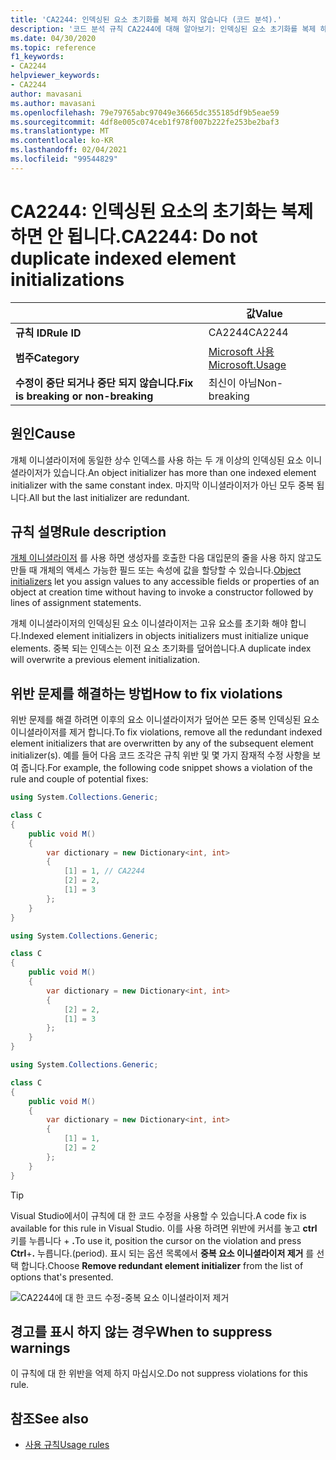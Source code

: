 ```yaml
---
title: 'CA2244: 인덱싱된 요소 초기화를 복제 하지 않습니다 (코드 분석).'
description: '코드 분석 규칙 CA2244에 대해 알아보기: 인덱싱된 요소 초기화를 복제 하지 않습니다.'
ms.date: 04/30/2020
ms.topic: reference
f1_keywords:
- CA2244
helpviewer_keywords:
- CA2244
author: mavasani
ms.author: mavasani
ms.openlocfilehash: 79e79765abc97049e36665dc355185df9b5eae59
ms.sourcegitcommit: 4df8e005c074ceb1f978f007b222fe253be2baf3
ms.translationtype: MT
ms.contentlocale: ko-KR
ms.lasthandoff: 02/04/2021
ms.locfileid: "99544829"
---
```

# <a name="ca2244-do-not-duplicate-indexed-element-initializations"></a><span data-ttu-id="8c2ad-103">CA2244: 인덱싱된 요소의 초기화는 복제하면 안 됩니다.</span><span class="sxs-lookup"><span data-stu-id="8c2ad-103">CA2244: Do not duplicate indexed element initializations</span></span>

| | <span data-ttu-id="8c2ad-104">값</span><span class="sxs-lookup"><span data-stu-id="8c2ad-104">Value</span></span> |
|-|-|
| <span data-ttu-id="8c2ad-105">**규칙 ID**</span><span class="sxs-lookup"><span data-stu-id="8c2ad-105">**Rule ID**</span></span> |<span data-ttu-id="8c2ad-106">CA2244</span><span class="sxs-lookup"><span data-stu-id="8c2ad-106">CA2244</span></span>|
| <span data-ttu-id="8c2ad-107">**범주**</span><span class="sxs-lookup"><span data-stu-id="8c2ad-107">**Category**</span></span> |[<span data-ttu-id="8c2ad-108">Microsoft 사용</span><span class="sxs-lookup"><span data-stu-id="8c2ad-108">Microsoft.Usage</span></span>](usage-warnings.md)|
| <span data-ttu-id="8c2ad-109">**수정이 중단 되거나 중단 되지 않습니다.**</span><span class="sxs-lookup"><span data-stu-id="8c2ad-109">**Fix is breaking or non-breaking**</span></span> |<span data-ttu-id="8c2ad-110">최신이 아님</span><span class="sxs-lookup"><span data-stu-id="8c2ad-110">Non-breaking</span></span>|

## <a name="cause"></a><span data-ttu-id="8c2ad-111">원인</span><span class="sxs-lookup"><span data-stu-id="8c2ad-111">Cause</span></span>

<span data-ttu-id="8c2ad-112">개체 이니셜라이저에 동일한 상수 인덱스를 사용 하는 두 개 이상의 인덱싱된 요소 이니셜라이저가 있습니다.</span><span class="sxs-lookup"><span data-stu-id="8c2ad-112">An object initializer has more than one indexed element initializer with the same constant index.</span></span> <span data-ttu-id="8c2ad-113">마지막 이니셜라이저가 아닌 모두 중복 됩니다.</span><span class="sxs-lookup"><span data-stu-id="8c2ad-113">All but the last initializer are redundant.</span></span>

## <a name="rule-description"></a><span data-ttu-id="8c2ad-114">규칙 설명</span><span class="sxs-lookup"><span data-stu-id="8c2ad-114">Rule description</span></span>

<span data-ttu-id="8c2ad-115">[개체 이니셜라이저](../../../csharp/programming-guide/classes-and-structs/object-and-collection-initializers.md#object-initializers) 를 사용 하면 생성자를 호출한 다음 대입문의 줄을 사용 하지 않고도 만들 때 개체의 액세스 가능한 필드 또는 속성에 값을 할당할 수 있습니다.</span><span class="sxs-lookup"><span data-stu-id="8c2ad-115">[Object initializers](../../../csharp/programming-guide/classes-and-structs/object-and-collection-initializers.md#object-initializers) let you assign values to any accessible fields or properties of an object at creation time without having to invoke a constructor followed by lines of assignment statements.</span></span>

<span data-ttu-id="8c2ad-116">개체 이니셜라이저의 인덱싱된 요소 이니셜라이저는 고유 요소를 초기화 해야 합니다.</span><span class="sxs-lookup"><span data-stu-id="8c2ad-116">Indexed element initializers in objects initializers must initialize unique elements.</span></span> <span data-ttu-id="8c2ad-117">중복 되는 인덱스는 이전 요소 초기화를 덮어씁니다.</span><span class="sxs-lookup"><span data-stu-id="8c2ad-117">A duplicate index will overwrite a previous element initialization.</span></span>

## <a name="how-to-fix-violations"></a><span data-ttu-id="8c2ad-118">위반 문제를 해결하는 방법</span><span class="sxs-lookup"><span data-stu-id="8c2ad-118">How to fix violations</span></span>

<span data-ttu-id="8c2ad-119">위반 문제를 해결 하려면 이후의 요소 이니셜라이저가 덮어쓴 모든 중복 인덱싱된 요소 이니셜라이저를 제거 합니다.</span><span class="sxs-lookup"><span data-stu-id="8c2ad-119">To fix violations, remove all the redundant indexed element initializers that are overwritten by any of the subsequent element initializer(s).</span></span> <span data-ttu-id="8c2ad-120">예를 들어 다음 코드 조각은 규칙 위반 및 몇 가지 잠재적 수정 사항을 보여 줍니다.</span><span class="sxs-lookup"><span data-stu-id="8c2ad-120">For example, the following code snippet shows a violation of the rule and couple of potential fixes:</span></span>

```csharp
using System.Collections.Generic;

class C
{
    public void M()
    {
        var dictionary = new Dictionary<int, int>
        {
            [1] = 1, // CA2244
            [2] = 2,
            [1] = 3
        };
    }
}
```

```csharp
using System.Collections.Generic;

class C
{
    public void M()
    {
        var dictionary = new Dictionary<int, int>
        {
            [2] = 2,
            [1] = 3
        };
    }
}
```

```csharp
using System.Collections.Generic;

class C
{
    public void M()
    {
        var dictionary = new Dictionary<int, int>
        {
            [1] = 1,
            [2] = 2
        };
    }
}
```

> [!TIP]
> <span data-ttu-id="8c2ad-121">Visual Studio에서이 규칙에 대 한 코드 수정을 사용할 수 있습니다.</span><span class="sxs-lookup"><span data-stu-id="8c2ad-121">A code fix is available for this rule in Visual Studio.</span></span> <span data-ttu-id="8c2ad-122">이를 사용 하려면 위반에 커서를 놓고 **ctrl** 키를 누릅니다 + **.**</span><span class="sxs-lookup"><span data-stu-id="8c2ad-122">To use it, position the cursor on the violation and press **Ctrl**+**.**</span></span> <span data-ttu-id="8c2ad-123">누릅니다.</span><span class="sxs-lookup"><span data-stu-id="8c2ad-123">(period).</span></span> <span data-ttu-id="8c2ad-124">표시 되는 옵션 목록에서 **중복 요소 이니셜라이저 제거** 를 선택 합니다.</span><span class="sxs-lookup"><span data-stu-id="8c2ad-124">Choose **Remove redundant element initializer** from the list of options that's presented.</span></span>
>
> ![CA2244에 대 한 코드 수정-중복 요소 이니셜라이저 제거](media/ca2244-codefix.png)

## <a name="when-to-suppress-warnings"></a><span data-ttu-id="8c2ad-126">경고를 표시 하지 않는 경우</span><span class="sxs-lookup"><span data-stu-id="8c2ad-126">When to suppress warnings</span></span>

<span data-ttu-id="8c2ad-127">이 규칙에 대 한 위반을 억제 하지 마십시오.</span><span class="sxs-lookup"><span data-stu-id="8c2ad-127">Do not suppress violations for this rule.</span></span>

## <a name="see-also"></a><span data-ttu-id="8c2ad-128">참조</span><span class="sxs-lookup"><span data-stu-id="8c2ad-128">See also</span></span>

- [<span data-ttu-id="8c2ad-129">사용 규칙</span><span class="sxs-lookup"><span data-stu-id="8c2ad-129">Usage rules</span></span>](usage-warnings.md)
